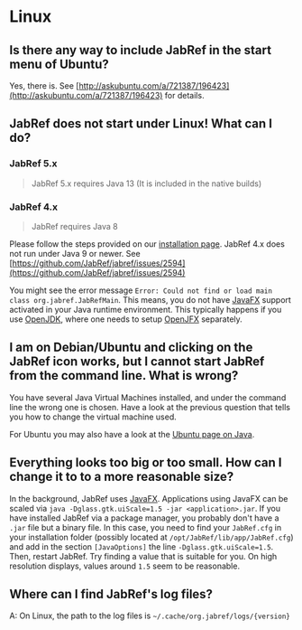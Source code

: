 # Linux

## Is there any way to include JabRef in the start menu of Ubuntu?

Yes, there is. See [http://askubuntu.com/a/721387/196423](http://askubuntu.com/a/721387/196423) for details.

## JabRef does not start under Linux! What can I do?

### JabRef 5.x

> JabRef 5.x requires Java 13 \(It is included in the native builds\)

### JabRef 4.x

> JabRef requires Java 8

Please follow the steps provided on our [installation page](../installation.md). JabRef 4.x does not run under Java 9 or newer. See [https://github.com/JabRef/jabref/issues/2594](https://github.com/JabRef/jabref/issues/2594)

You might see the error message `Error: Could not find or load main class org.jabref.JabRefMain`. This means, you do not have [JavaFX](https://en.wikipedia.org/wiki/JavaFX) support activated in your Java runtime environment. This typically happens if you use [OpenJDK](http://openjdk.java.net/), where one needs to setup [OpenJFX](https://wiki.openjdk.java.net/display/OpenJFX/Main) separately.

## I am on Debian/Ubuntu and clicking on the JabRef icon works, but I cannot start JabRef from the command line. What is wrong?

You have several Java Virtual Machines installed, and under the command line the wrong one is chosen. Have a look at the previous question that tells you how to change the virtual machine used.

For Ubuntu you may also have a look at the [Ubuntu page on Java](https://help.ubuntu.com/community/Java).

## Everything looks too big or too small. How can I change it to to a more reasonable size?

In the background, JabRef uses [JavaFX](https://en.wikipedia.org/wiki/JavaFX). Applications using JavaFX can be scaled via `java -Dglass.gtk.uiScale=1.5 -jar <application>.jar`. If you have installed JabRef via a package manager, you probably don't have a `.jar` file but a binary file. In this case, you need to find your `JabRef.cfg` in your installation folder \(possibly located at `/opt/JabRef/lib/app/JabRef.cfg`\) and add in the section `[JavaOptions]` the line `-Dglass.gtk.uiScale=1.5`. Then, restart JabRef. Try finding a value that is suitable for you. On high resolution displays, values around `1.5` seem to be reasonable.

## Where can I find JabRef's log files?

A: On Linux, the path to the log files is `~/.cache/org.jabref/logs/{version}`
